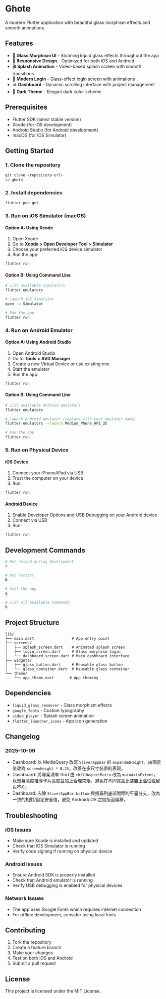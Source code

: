 # Ghote

A modern Flutter application with beautiful glass morphism effects and smooth animations.

## Features

- 🎨 **Glass Morphism UI** - Stunning liquid glass effects throughout the app
- 📱 **Responsive Design** - Optimized for both iOS and Android
- 🎬 **Splash Animation** - Video-based splash screen with smooth transitions
- 🔐 **Modern Login** - Glass-effect login screen with animations
- 📊 **Dashboard** - Dynamic scrolling interface with project management
- 🌙 **Dark Theme** - Elegant dark color scheme

## Prerequisites

- Flutter SDK (latest stable version)
- Xcode (for iOS development)
- Android Studio (for Android development)
- macOS (for iOS Simulator)

## Getting Started

### 1. Clone the repository
```bash
git clone <repository-url>
cd ghote
```

### 2. Install dependencies
```bash
flutter pub get
```

### 3. Run on iOS Simulator (macOS)

#### Option A: Using Xcode
1. Open Xcode
2. Go to **Xcode > Open Developer Tool > Simulator**
3. Choose your preferred iOS device simulator
4. Run the app:
```bash
flutter run
```

#### Option B: Using Command Line
```bash
# List available simulators
flutter emulators

# Launch iOS Simulator
open -a Simulator

# Run the app
flutter run
```

### 4. Run on Android Emulator

#### Option A: Using Android Studio
1. Open Android Studio
2. Go to **Tools > AVD Manager**
3. Create a new Virtual Device or use existing one
4. Start the emulator
5. Run the app:
```bash
flutter run
```

#### Option B: Using Command Line
```bash
# List available Android emulators
flutter emulators

# Launch Android emulator (replace with your emulator name)
flutter emulators --launch Medium_Phone_API_35

# Run the app
flutter run
```

### 5. Run on Physical Device

#### iOS Device
1. Connect your iPhone/iPad via USB
2. Trust the computer on your device
3. Run:
```bash
flutter run
```

#### Android Device
1. Enable Developer Options and USB Debugging on your Android device
2. Connect via USB
3. Run:
```bash
flutter run
```

## Development Commands

```bash
# Hot reload during development
r

# Hot restart
R

# Quit the app
q

# List all available commands
h
```

## Project Structure

```
lib/
├── main.dart                 # App entry point
├── screens/
│   ├── splash_screen.dart    # Animated splash screen
│   ├── login_screen.dart     # Glass morphism login
│   └── dashboard_screen.dart # Main dashboard interface
├── widgets/
│   ├── glass_button.dart     # Reusable glass button
│   └── glass_container.dart  # Reusable glass container
└── theme/
    └── app_theme.dart       # App theming
```

## Dependencies

- `liquid_glass_renderer` - Glass morphism effects
- `google_fonts` - Custom typography
- `video_player` - Splash screen animation
- `flutter_launcher_icons` - App icon generation

## Changelog

### 2025-10-09
- Dashboard: 以 MediaQuery 改寫 `SliverAppBar` 的 `expandedHeight`，由固定值改為 `screenHeight * 0.25`，改善在多尺寸裝置的表現。
- Dashboard: 將專案清單 Grid 由 `childAspectRatio` 改為 `mainAxisExtent`，以螢幕高度推導卡片高度並加上合理夾限，避免在不同寬高比裝置上溢位或留白不均。
- Dashboard: 去除 `SliverAppBar.bottom` 與搜尋列底部間距的平臺分支，改為一致的相對/固定安全值，避免 Android/iOS 之間版面偏移。

## Troubleshooting

### iOS Issues
- Make sure Xcode is installed and updated
- Check that iOS Simulator is running
- Verify code signing if running on physical device

### Android Issues
- Ensure Android SDK is properly installed
- Check that Android emulator is running
- Verify USB debugging is enabled for physical devices

### Network Issues
- The app uses Google Fonts which requires internet connection
- For offline development, consider using local fonts

## Contributing

1. Fork the repository
2. Create a feature branch
3. Make your changes
4. Test on both iOS and Android
5. Submit a pull request

## License

This project is licensed under the MIT License.
